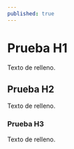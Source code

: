 ```yaml
---
published: true
---
```

# Prueba H1
Texto de relleno.

## Prueba H2
Texto de relleno.

### Prueba H3
Texto de relleno.
